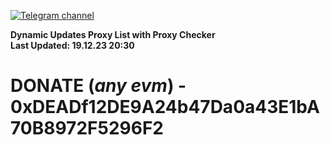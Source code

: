 [![Telegram channel](https://img.shields.io/endpoint?url=https://runkit.io/damiankrawczyk/telegram-badge/branches/master?url=https://t.me/n4z4v0d)](https://t.me/n4z4v0d) 

**Dynamic Updates Proxy List with Proxy Checker**  
**Last Updated: 19.12.23 20:30**

# DONATE (_any evm_) - 0xDEADf12DE9A24b47Da0a43E1bA70B8972F5296F2

